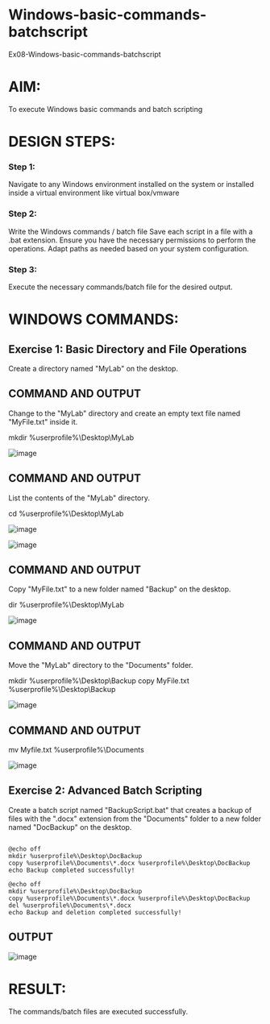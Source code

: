 # Windows-basic-commands-batchscript
Ex08-Windows-basic-commands-batchscript

# AIM:
To execute Windows basic commands and batch scripting

# DESIGN STEPS:

### Step 1:

Navigate to any Windows environment installed on the system or installed inside a virtual environment like virtual box/vmware 

### Step 2:

Write the Windows commands / batch file
Save each script in a file with a .bat extension.
Ensure you have the necessary permissions to perform the operations.
Adapt paths as needed based on your system configuration.
### Step 3:

Execute the necessary commands/batch file for the desired output. 




# WINDOWS COMMANDS:
## Exercise 1: Basic Directory and File Operations
Create a directory named "MyLab" on the desktop.

## COMMAND AND OUTPUT

Change to the "MyLab" directory and create an empty text file named "MyFile.txt" inside it.


mkdir %userprofile%\Desktop\MyLab

![image](https://github.com/ZafreenJagir/Windows-basic-commands-batchscript/assets/144870573/bae51f75-f6cf-48cf-b0e6-fbb3b6bdfa39)



## COMMAND AND OUTPUT

List the contents of the "MyLab" directory.

cd %userprofile%\Desktop\MyLab

![image](https://github.com/ZafreenJagir/Windows-basic-commands-batchscript/assets/144870573/3fda6e27-edc8-4f39-a96c-5e49ee9103f5)


![image](https://github.com/ZafreenJagir/Windows-basic-commands-batchscript/assets/144870573/ee8aaf6a-bbaa-494f-b30c-1490967b620d)



## COMMAND AND OUTPUT

Copy "MyFile.txt" to a new folder named "Backup" on the desktop.


dir %userprofile%\Desktop\MyLab

![image](https://github.com/ZafreenJagir/Windows-basic-commands-batchscript/assets/144870573/de4c5ce3-8d4b-4b95-bef5-667a1dd3f35e)


## COMMAND AND OUTPUT

Move the "MyLab" directory to the "Documents" folder.


mkdir %userprofile%\Desktop\Backup
copy MyFile.txt %userprofile%\Desktop\Backup

![image](https://github.com/ZafreenJagir/Windows-basic-commands-batchscript/assets/144870573/4386bf12-e3e7-49f5-a345-0456eefe6d83)


## COMMAND AND OUTPUT

mv Myfile.txt %userprofile%\Documents

![image](https://github.com/ZafreenJagir/Windows-basic-commands-batchscript/assets/144870573/256237bb-c5f7-40ec-a572-34a301827cff)


## Exercise 2: Advanced Batch Scripting
Create a batch script named "BackupScript.bat" that creates a backup of files with the ".docx" extension from the "Documents" folder to a new folder named "DocBackup" on the desktop.


```

@echo off
mkdir %userprofile%\Desktop\DocBackup
copy %userprofile%\Documents\*.docx %userprofile%\Desktop\DocBackup
echo Backup completed successfully!
```


```
@echo off
mkdir %userprofile%\Desktop\DocBackup
copy %userprofile%\Documents\*.docx %userprofile%\Desktop\DocBackup
del %userprofile%\Documents\*.docx
echo Backup and deletion completed successfully!

```



## OUTPUT

![image](https://github.com/ZafreenJagir/Windows-basic-commands-batchscript/assets/144870573/6e279804-b748-4593-a7b7-a9fbe3b6f227)




# RESULT:
The commands/batch files are executed successfully.

